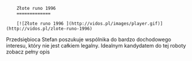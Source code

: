 
        Złote runo 1996 
        =============
        
        [![Złote runo 1996 ](http://vidos.pl/images/player.gif)](http://vidos.pl/zlote-runo-1996)
        
        
 Przedsiębioca Stefan poszukuje wspólnika do bardzo dochodowego interesu, który nie jest całkiem legalny. Idealnym kandydatem do tej roboty zobacz pełny opis
    